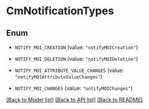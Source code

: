 # CmNotificationTypes

## Enum


* `NOTIFY_MOI_CREATION` (value: `"notifyMOICreation"`)

* `NOTIFY_MOI_DELETION` (value: `"notifyMOIDeletion"`)

* `NOTIFY_MOI_ATTRIBUTE_VALUE_CHANGES` (value: `"notifyMOIAttributeValueChanges"`)

* `NOTIFY_MOI_CHANGES` (value: `"notifyMOIChanges"`)


[[Back to Model list]](../README.md#documentation-for-models) [[Back to API list]](../README.md#documentation-for-api-endpoints) [[Back to README]](../README.md)


